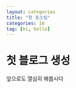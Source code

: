```yaml
---
layout: categories
title: "첫 포스팅"
categories: Im
tag: [hi, hello]
---
```


# 첫 블로그 생성

앞으로도 열심히 해봅시다
